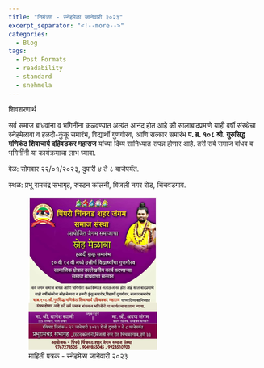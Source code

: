 ```yaml
---
title: "निमंत्रण - स्नेहमेळा जानेवारी २०२३"
excerpt_separator: "<!--more-->"
categories:
  - Blog
tags:
  - Post Formats
  - readability
  - standard
  - snehmela
---
```



शिवशरणार्थ

सर्व समाज बांधवांना व भगिनींना कळवण्यात अत्यंत आनंद होत आहे की सालाबादप्रमाणे याही वर्षी संस्थेचा स्नेहमेळावा व हळदी-कुंकू समारंभ, विद्यार्थी गुणगौरव, आणि सत्कार समारंभ **प. ब्र. १०८ श्री. गुरुसिद्ध मणिकंठ शिवाचार्य दहिवडकर महाराज** यांच्या दिव्य सानिध्यात संपन्न होणार आहे. तरी सर्व समाज बांधव व भगिनींनी या कार्यक्रमाचा लाभ घ्यावा. 

वेळ: सोमवार २२/०१/२०२३, दुपारी ४ ते ८ वाजेपर्यंत. 

स्थळ: प्रभू रामचंद्र सभागृह, रुस्टन कॉलनी, बिजली नगर रोड, चिंचवडगाव.

<figure>
  <img src="/assets/images/snehmela_2023/snehmela_short.jpg" alt="Snow" style="width:60%">
  <figcaption>माहिती पत्रक - स्नेहमेळा जानेवारी २०२३</figcaption>
</figure>
